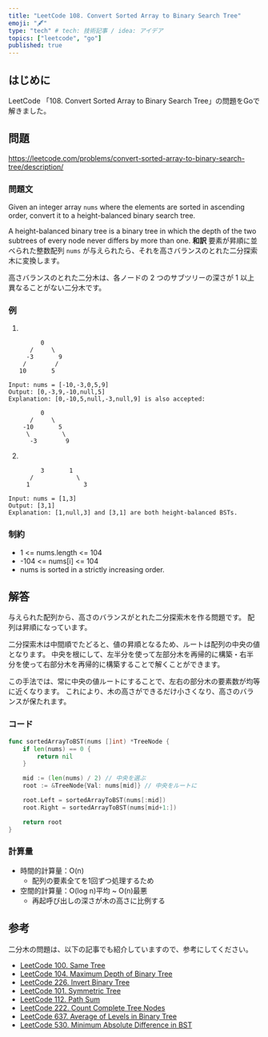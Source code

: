 ```yaml
---
title: "LeetCode 108. Convert Sorted Array to Binary Search Tree"
emoji: "🖋"
type: "tech" # tech: 技術記事 / idea: アイデア
topics: ["leetcode", "go"]
published: true
---
```

## はじめに
LeetCode 「108. Convert Sorted Array to Binary Search Tree」の問題をGoで解きました。

## 問題
https://leetcode.com/problems/convert-sorted-array-to-binary-search-tree/description/

### 問題文
Given an integer array `nums` where the elements are sorted in ascending order, convert it to a height-balanced binary search tree.

A height-balanced binary tree is a binary tree in which the depth of the two subtrees of every node never differs by more than one.
**和訳**
要素が昇順に並べられた整数配列 `nums` が与えられたら、それを高さバランスのとれた二分探索木に変換します。

高さバランスのとれた二分木は、各ノードの 2 つのサブツリーの深さが 1 以上異なることがない二分木です。
### 例
1.
```
         0          
      /     \        
     -3       9    
    /        / 
   10       5
```
```
Input: nums = [-10,-3,0,5,9]
Output: [0,-3,9,-10,null,5]
Explanation: [0,-10,5,null,-3,null,9] is also accepted:
```
```
         0          
      /     \        
    -10       5    
     \         \  
      -3        9
```

2.
```
         3       1   
      /            \        
     1               3    
```

```
Input: nums = [1,3]
Output: [3,1]
Explanation: [1,null,3] and [3,1] are both height-balanced BSTs.
```

### 制約
- 1 <= nums.length <= 104
- -104 <= nums[i] <= 104
- nums is sorted in a strictly increasing order.

## 解答
与えられた配列から、高さのバランスがとれた二分探索木を作る問題です。
配列は昇順になっています。

二分探索木は中間順でたどると、値の昇順となるため、ルートは配列の中央の値となります。
中央を根にして、左半分を使って左部分木を再帰的に構築・右半分を使って右部分木を再帰的に構築することで解くことができます。

この手法では、常に中央の値ルートにすることで、左右の部分木の要素数が均等に近くなります。
これにより、木の高さができるだけ小さくなり、高さのバランスが保たれます。

### コード
```go
func sortedArrayToBST(nums []int) *TreeNode {
    if len(nums) == 0 {
        return nil
    }

    mid := (len(nums) / 2) // 中央を選ぶ
    root := &TreeNode{Val: nums[mid]} // 中央をルートに

    root.Left = sortedArrayToBST(nums[:mid])
    root.Right = sortedArrayToBST(nums[mid+1:])

    return root
}
```

### 計算量
- 時間的計算量：O(n)
  - 配列の要素全てを1回ずつ処理するため
- 空間的計算量：O(log n)平均 ~ O(n)最悪
  - 再起呼び出しの深さが木の高さに比例する


## 参考
二分木の問題は、以下の記事でも紹介していますので、参考にしてください。
- [LeetCode 100. Same Tree](https://zenn.dev/shimpo/articles/leet-code-100-20250608)
- [LeetCode 104. Maximum Depth of Binary Tree](https://zenn.dev/shimpo/articles/leet-code-104-20250607)
- [LeetCode 226. Invert Binary Tree](https://zenn.dev/shimpo/articles/leet-code-226-20250610)
- [LeetCode 101. Symmetric Tree](https://zenn.dev/shimpo/articles/leet-code-101-20250611)
- [LeetCode 112. Path Sum](https://zenn.dev/shimpo/articles/leet-code-112-20250615)
- [LeetCode 222. Count Complete Tree Nodes](https://zenn.dev/shimpo/articles/leet-code-222-20250617)
- [LeetCode 637. Average of Levels in Binary Tree](https://zenn.dev/shimpo/articles/leet-code-637-20250621)
- [LeetCode 530. Minimum Absolute Difference in BST](https://zenn.dev/shimpo/articles/leet-code-530-20250623)